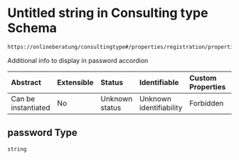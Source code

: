 # Untitled string in Consulting type Schema

```txt
https://onlineberatung/consultingtype#/properties/registration/properties/notes/properties/password
```

Additional info to display in password accordion

| Abstract            | Extensible | Status         | Identifiable            | Custom Properties | Additional Properties | Access Restrictions | Defined In                                                           |
| :------------------ | :--------- | :------------- | :---------------------- | :---------------- | :-------------------- | :------------------ | :------------------------------------------------------------------- |
| Can be instantiated | No         | Unknown status | Unknown identifiability | Forbidden         | Allowed               | none                | [consulting-type.json*](consulting-type.json "open original schema") |

## password Type

`string`
